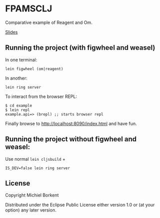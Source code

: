# FPAMSCLJ

Comparative example of Reagent and Om.

[Slides](https://docs.google.com/presentation/d/1fTZOvM6DufKI1anmjjbaknzV8epKGvAYEf4o0qvZ56A/edit)

## Running the project (with figwheel and weasel)

In one terminal:

    lein figwheel (om|reagent)

In another:

    lein ring server

To interact from the browser REPL:

```
$ cd example
$ lein repl
example.api=> (brepl) ;; starts browser repl
```

Finally browse to
[http://localhost:8090/index.html](http://localhost:8090/index.html)
and have fun.

## Running the project without figwheel and weasel:

Use normal `lein cljsbuild` +

```
IS_DEV=false lein ring server
```

## License

Copyright Michiel Borkent

Distributed under the Eclipse Public License either version 1.0 or (at
your option) any later version.

